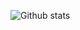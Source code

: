 
![Github stats](https://github-readme-stats.vercel.app/api?username=ilhambagirov&theme=tokyonight)
